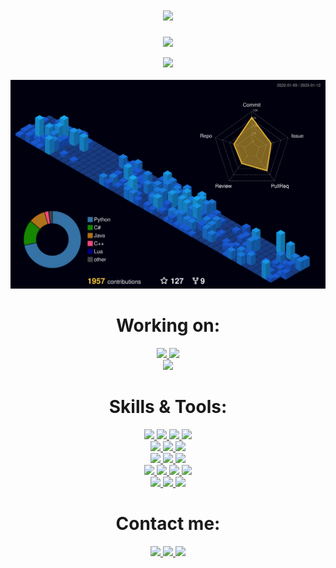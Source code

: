 <h1 align="center">
  <a href="#">
    <img src="https://readme-typing-svg.herokuapp.com?font=Roboto&color=1833FF&size=35&center=true&vCenter=true&lines=Hello%2C+World!;I'm+Timofey+Kochetov">
  </a>
</h1>


<p align="center">
  <a href="#">
    <img src="https://github-profile-trophy.vercel.app/?username=timnekk&theme=radical&no-bg=true&no-frame=true&column=7">
  </a>
</p>


<p align="center">
  
  <a href="#">
    <img src="https://github-readme-streak-stats.herokuapp.com?user=timnekk&theme=highcontrast&hide_border=true&background=1833FF&ring=FFFFFF&fire=FFFFFF&currStreakLabel=DDDDDD&sideLabels=EBEBEB&dates=EBEBEB">
  </a>
  
  <br>
  <br>
  
  <a href="#">
    <img width="800" src="./profile-3d-contrib/profile-night-view.svg">
  </a>
  
</p>


<h1 align="center"> Working on: </h1>
<p align="center">
  
  <a href="https://github.com/TimNekk/TGBotTemplate">
    <img src="https://github-readme-stats.vercel.app/api/pin/?username=timnekk&repo=TGBotTemplate&bg_color=1833ff&text_color=EBEBEB&title_color=FFF&hide_border=true"  height="100">
  </a>
  
  <a href="https://github.com/TimNekk/TGMetrics">
    <img src="https://github-readme-stats.vercel.app/api/pin/?username=timnekk&repo=TGMetrics&bg_color=1833ff&text_color=EBEBEB&title_color=FFF&hide_border=true"  height="100">
  </a>
  
  <br>
  
  <a href="https://github.com/TheCreators/BrawlBorne">
    <img src="https://github-readme-stats.vercel.app/api/pin/?username=TheCreators&repo=BrawlBorne&bg_color=1833ff&text_color=EBEBEB&title_color=FFF&hide_border=true"  height="100">
  </a>
  
  <br>
</p>



<h1 align="center"> Skills & Tools: </h1>

<p align="center">
  <a href="https://www.python.org/">
    <img src="https://img.shields.io/badge/Python-FFD43B?style=for-the-badge&logo=python&logoColor=blue">
  </a>
  <a href="https://docs.microsoft.com/en-us/dotnet/csharp/">
    <img src="https://img.shields.io/badge/c%23-%23239120.svg?style=for-the-badge&logo=c-sharp&logoColor=white">
  </a>
  <a href="https://docs.microsoft.com/ru-ru/cpp/cpp/?view=msvc-160">
    <img src="https://img.shields.io/badge/C%2B%2B-00599C?style=for-the-badge&logo=c%2B%2B&logoColor=white">
  </a>
  <a href="https://unity.com/">
    <img src="https://img.shields.io/badge/unity-%23000000.svg?style=for-the-badge&logo=unity&logoColor=white">
  </a>

  <br>

  <a href="https://wikipedia.org/wiki/HTML5">
    <img src="https://img.shields.io/badge/html5-%23E34F26.svg?style=for-the-badge&logo=html5&logoColor=white">
  </a>
  <a href="https://wikipedia.org/wiki/CSS">
    <img src="https://img.shields.io/badge/css3-%231572B6.svg?style=for-the-badge&logo=css3&logoColor=white">
  </a>
  <a href="https://getbootstrap.com/">
    <img src="https://img.shields.io/badge/bootstrap-%23563D7C.svg?style=for-the-badge&logo=bootstrap&logoColor=white">
  </a>

  <br>

  <a href="https://www.qt.io/">
    <img src="https://img.shields.io/badge/Qt-%23217346.svg?style=for-the-badge&logo=Qt&logoColor=white">
  </a>
  <a href="https://git-scm.com/">
    <img src="https://img.shields.io/badge/git-%23F05033.svg?style=for-the-badge&logo=git&logoColor=white">
  </a>
  <a href="https://docs.microsoft.com/ru-ru/contribute/markdown-reference">
    <img src="https://img.shields.io/badge/markdown-%23000000.svg?style=for-the-badge&logo=markdown&logoColor=white">
  </a>

  <br>

  <a href="https://www.docker.com/">
    <img src="https://img.shields.io/badge/docker-%230db7ed.svg?style=for-the-badge&logo=docker&logoColor=white">
  </a>
  <a href="https://www.postgresql.org/">
    <img src="https://img.shields.io/badge/postgres-%23316192.svg?style=for-the-badge&logo=postgresql&logoColor=white">
  </a>
  <a href="https://www.mysql.com/">
    <img src="https://img.shields.io/badge/mysql-%2300f.svg?style=for-the-badge&logo=mysql&logoColor=white">
  </a>
  <a href="https://www.sqlite.org/">
    <img src="https://img.shields.io/badge/sqlite-%2307405e.svg?style=for-the-badge&logo=sqlite&logoColor=white">
  </a>

  <br>

  <a href="https://www.photoshop.com/">
    <img src="https://img.shields.io/badge/photoshop-%2331A8FF.svg?style=for-the-badge&logo=adobephotoshop&logoColor=white">
  </a>
  <a href="https://www.adobe.com/ru/products/aftereffects.html">
    <img src="https://img.shields.io/badge/after effects-%23563D7C.svg?style=for-the-badge&logo=adobeaftereffects&logoColor=white">
  </a>
  <a href="https://www.adobe.com/ru/products/illustrator.html">
    <img src="https://img.shields.io/badge/illustrator-%23FF9A00.svg?style=for-the-badge&logo=adobeillustrator&logoColor=white">
  </a>
</p>

<h1 align="center"> Contact me: </h1>

<p align="center">
  <a href="https://t.me/TimNekk">
    <img src="https://img.shields.io/badge/Telegram-2CA5E0?style=for-the-badge&logo=telegram&logoColor=white">
  </a>
  <a href="mailto:herew26@gmail.com">
    <img src="https://img.shields.io/badge/Gmail-D14836?style=for-the-badge&logo=gmail&logoColor=white">
  </a>
  <a href="https://vk.com/t.kochetov">
    <img src="https://img.shields.io/badge/VK-%231DA1F2.svg?style=for-the-badge&logo=vk&logoColor=white">
  </a>

  <br>


</p>
